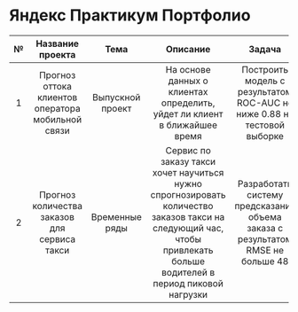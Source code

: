 # Яндекс Практикум Портфолио


|№   | Название проекта     | Тема                     |       Описание              |     Задача                    | Стек                              |
|:-: |:------------------:  | :----------------------: |:--------------------------: | :---------------------------: | :-------------------------------: |
| 1| Прогноз оттока клиентов оператора мобильной связи| Выпускной проект | На основе данных о клиентах определить, уйдет ли клиент в ближайшее время | Построить модель с результатом ROC-AUC не ниже 0.88 на тестовой выборке | `Pandas`, `Numpy`, `Matplotlib`, `Seaborn`, `Phik`, `Pipeline`, `CategoryEncoders`, `Sklearn`, `LightGBM ` | 
| 2| Прогноз количества заказов для сервиса такси| Временные ряды|Сервис по заказу такси хочет научиться нужно спрогнозировать количество заказов такси на следующий час, чтобы привлекать больше водителей в период пиковой нагрузки | Разработать систему предсказания объема заказа с результатом RMSE не больше 48| `Pandas`, `Matplotlib`, `Statsmodels`, `Sklearn`, `LightGBM ` |

